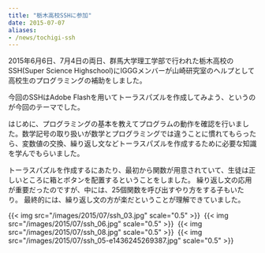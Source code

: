 ```yaml
---
title: "栃木高校SSHに参加"
date: 2015-07-07
aliases:
- /news/tochigi-ssh
---
```


2015年6月6日、7月4日の両日、群馬大学理工学部で行われた栃木高校のSSH(Super Science Highschool)にIGGGメンバーが山崎研究室のヘルプとして高校生のプログラミングの補助をしました。

今回のSSHはAdobe Flashを用いてトーラスパズルを作成してみよう、というのが今回のテーマでした。

はじめに、プログラミングの基本を教えてプログラムの動作を確認を行いました。数学記号の取り扱いが数学とプログラミングでは違うことに慣れてもらったら、変数値の交換、繰り返し文などトーラスパズルを作成するために必要な知識を学んでもらいました。

トーラスパズルを作成するにあたり、最初から関数が用意されていて、生徒は正しいところに箱とボタンを配置するということをしました。
繰り返し文の応用が重要だったのですが、中には、25個関数を呼び出すやり方をする子もいたり。
最終的には、繰り返し文の方が楽だということが理解できていました。

{{< img src="/images/2015/07/ssh_03.jpg" scale="0.5" >}} 
{{< img src="/images/2015/07/ssh_06.jpg" scale="0.5" >}} 
{{< img src="/images/2015/07/ssh_08.jpg" scale="0.5" >}} 
{{< img src="/images/2015/07/ssh_05-e1436245269387.jpg" scale="0.5" >}}
